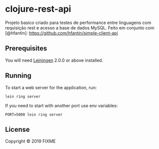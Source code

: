 # clojure-rest-api

Projeto basico criado para testes de performance entre linguagens com requisição rest e acesso a base de dados MySQL.
Feito em conjunto com [@hfantin]: https://github.com/hfantin/simple-client-api

## Prerequisites

You will need [Leiningen][] 2.0.0 or above installed.

[leiningen]: https://github.com/technomancy/leiningen

## Running

To start a web server for the application, run:

    lein ring server

If you need to start with another port use env variables:
    
    PORT=5000 lein ring server

## License

Copyright © 2019 FIXME
